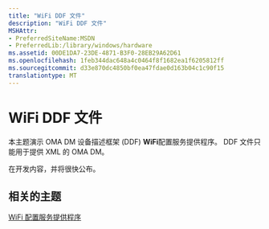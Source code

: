 ```yaml
---
title: "WiFi DDF 文件"
description: "WiFi DDF 文件"
MSHAttr:
- PreferredSiteName:MSDN
- PreferredLib:/library/windows/hardware
ms.assetid: 00DE1DA7-23DE-4871-B3F0-28EB29A62D61
ms.openlocfilehash: 1feb344dac648a4c0464f8f1682ea1f6205812ff
ms.sourcegitcommit: d33e870dc4850bf0ea47fdae0d163b04c1c90f15
translationtype: MT
---
```

# <a name="wifi-ddf-file"></a>WiFi DDF 文件


本主题演示 OMA DM 设备描述框架 (DDF) **WiFi**配置服务提供程序。 DDF 文件只能用于提供 XML 的 OMA DM。

在开发内容，并将很快公布。

## <a name="related-topics"></a>相关的主题


[WiFi 配置服务提供程序](wifi-csp.md)

 

 






